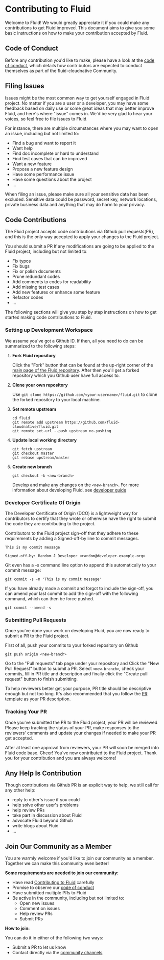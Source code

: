 # Contributing to Fluid
Welcome to Fluid! We would greatly appreciate it if you could make any contributions to get Fluid improved. This document aims to give you some basic instructions on how to make your contribution accepted by Fluid.

## Code of Conduct
Before any contribution you'd like to make, please have a look at the [code of conduct](https://github.com/cncf/foundation/blob/master/code-of-conduct.md), which details how contributors are expected to conduct themselves as part of the fluid-cloudnative Community.

## Filing Issues
Issues might be the most common way to get yourself engaged in Fluid project. No matter if you are a user or a developer, you may have some feedback based on daily use or some great ideas that may better improve Fluid, and here's where "issue" comes in. We'd be very glad to hear your voices, so  feel free to file issues to Fluid.

For instance, there are multiple circumstances where you may want to open an issue, including but not limited to:
- Find a bug and want to report it
- Want help
- Find doc incomplete or hard to understand
- Find test cases that can be improved
- Want a new feature
- Propose a new feature design
- Have some performance issue
- Have some questions about the project
- ...

When filing an issue, please make sure all your sensitive data has been excluded. Sensitive data could be password, secret key, network locations, private business data and anything that may do harm to your privacy. 

## Code Contributions
The Fluid project accepts code contributions via Github pull requests(PR), and this is the only way accepted to apply your changes to the Fluid project.

You should submit a PR If any modifications are going to be applied to the Fluid project, including but not limited to:
- Fix typos
- Fix bugs
- Fix or polish documents
- Prune redundant codes
- Add comments to codes for readability
- Add missing test cases
- Add new features or enhance some feature
- Refactor codes
- ...

The following sections will give you step by step instructions on how to get started making code contributions to Fluid.

### Setting up Development Workspace
We assume you've got a Github ID. If then, all you need to do can be summarized to the following steps:

1. **Fork Fluid repository** 

    Click the "Fork" button that can be found at the up-right corner of the [main page of the Fluid repository](https://github.com/fluid-cloudnative/fluid). After then you'll get a forked repository which you Github user have full access to.

2. **Clone your own repository** 
    
    Use `git clone https://github.com/<your-username>/fluid.git` to clone the forked repository to your local machine.

3. **Set remote upstream**
    ```shell
    cd fluid
    git remote add upstream https://github.com/fluid-cloudnative/fluid.git
    git remote set-url --push upstream no-pushing
    ```

4. **Update local working directory**
    ```shell
    git fetch upstream
    git checkout master
    git rebase upstream/master
    ```
5. **Create new branch**
    ```shell
    git checkout -b <new-branch>
    ```
    Develop and make any changes on the `<new-branch>`. For more information about developing Fluid, see [developer guide](docs/en/dev/how_to_develop.md)

### Developer Certificate Of Origin

The Developer Certificate of Origin (DCO) is a lightweight way for contributors to certify that they wrote or otherwise have the right to submit the code they are contributing to the project.

Contributors to the Fluid project sign-off that they adhere to these requirements by adding a Signed-off-by line to commit messages.

```shell
This is my commit message

Signed-off-by: Random J Developer <random@developer.example.org>
```

Git even has a -s command line option to append this automatically to your commit message:

```shell
git commit -s -m 'This is my commit message'
```

If you have already made a commit and forgot to include the sign-off, you can amend your last commit to add the sign-off with the following command, which can then be force pushed.

```shell
git commit --amend -s
```


### Submitting Pull Requests
Once you've done your work on developing Fluid, you are now ready to submit a PR to the Fluid project.

First of all, push your commits to your forked repository on Github

```shell
git push origin <new-branch>
```

Go to the "Pull requests" tab page under your repository and Click the "New Pull Request" button to submit a PR. Select `<new-branch>`, check your commits, fill in PR title and description and finally click the "Create pull request" button to finish submitting.

To help reviewers better get your purpose, PR title should be descriptive enough but not too long. It's also recommended that you follow the [PR template](.github/PULL_REQUEST_TEMPLATE.md) as your PR description.

### Tracking Your PR
Once you've submitted the PR to the Fluid project, your PR will be reviewed. Please keep tracking the status of your PR, make responses to the reviewers' comments and update your changes if needed to make your PR get accepted.

After at least one approval from reviewers, your PR will soon be merged into Fluid code base. Cheer! You've now contributed to the Fluid project. Thank you for your contribution and you are always welcome!


## Any Help Is Contribution

Though contributions via Github PR is an explicit way to help, we still call for any other help:

- reply to other's issue if you could
- help solve other user's problems
- help review PRs
- take part in discussion about Fluid
- advocate Fluid beyond Github
- write blogs about Fluid
- ...

## Join Our Community as a Member
You are warmly welcome if you'd like to join our community as a member. Together we can make this community even better!

**Some requirements are needed to join our community:**

- Have read [Contributing to Fluid](CONTRIBUTING.md) carefully
- Promise to observe our [code of conduct](code-of-conduct.md)
- Have submitted multiple PRs to Fluid
- Be active in the community, including but not limited to:
    - Open new issues
    - Comment on issues
    - Help review PRs
    - Submit PRs

**How to join:**

You can do it in either of the following two ways:

- Submit a PR to let us know
- Contact directly via the [community channels](https://github.com/fluid-cloudnative/fluid#community)
